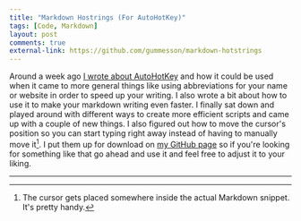 ```yaml
---
title: "Markdown Hostrings (For AutoHotKey)"
tags: [Code, Markdown]
layout: post
comments: true
external-link: https://github.com/gummesson/markdown-hotstrings
---
```


Around a week ago [I wrote about AutoHotKey](/blog/2012/10/29/hotstrings-and-markdown/ "Hostring And Markdown") and how it could be used when it came to more general things like using abbreviations for your name or website in order to speed up your writing. I also wrote a bit about how to use it to make your markdown writing even faster. I finally sat down and played around with different ways to create more efficient scripts and came up with a couple of new things. I also figured out how to move the cursor's position so you can start typing right away instead of having to manually move it[^20121110-1]. I put them up for download on [my GitHub page](https://github.com/gummesson "My Github page") so if you're looking for something like that go ahead and use it and feel free to adjust it to your liking.

***

[^20121110-1]: The cursor gets placed somewhere inside the actual Markdown snippet. It's pretty handy.